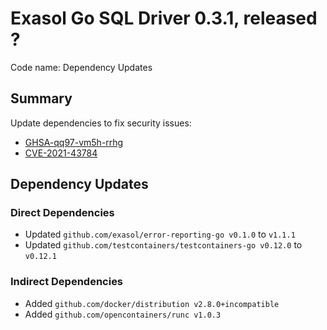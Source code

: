 # Exasol Go SQL Driver 0.3.1, released ?

Code name: Dependency Updates

## Summary

Update dependencies to fix security issues:
* [GHSA-qq97-vm5h-rrhg](https://github.com/advisories/GHSA-qq97-vm5h-rrhg)
* [CVE-2021-43784](https://github.com/advisories/GHSA-v95c-p5hm-xq8f)

## Dependency Updates

### Direct Dependencies

* Updated `github.com/exasol/error-reporting-go v0.1.0` to `v1.1.1`
* Updated `github.com/testcontainers/testcontainers-go v0.12.0` to `v0.12.1`

### Indirect Dependencies

* Added `github.com/docker/distribution v2.8.0+incompatible`
* Added `github.com/opencontainers/runc v1.0.3`
